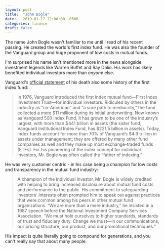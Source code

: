 ```yaml
---
layout: post
title:  "John Bogle"
date:   2019-01-17 12:00:00 -0500
categories: finance
draft: false
---
```


The name John Bogle wasn't familiar to me until I read of his recent passing. He created the world's first index fund. He was also the founder of the Vanguard group and huge proponent of low costs in mutual funds. 

I'm surprised his name isn't mentioned more in the news alongside investment legends like Warren Buffet and Ray Dalio. His work has likely benefited individual investors more than _anyone_ else.

Vanguard's [official statement](https://pressroom.vanguard.com/news/Press-Release-Vanguard-Announces-Passing-Of-Founder-Jack-Bogle-011619.html) of his death also some history of the first index fund:

> In 1976, Vanguard introduced the first index mutual fund—First Index Investment Trust—for individual investors. Ridiculed by others in the industry as “un-American” and “a sure path to mediocrity,” the fund collected a mere $11 million during its initial underwriting. Now known as Vanguard 500 Index Fund, it has grown to be one of the industry’s largest, with more than $441 billion in assets (the sister fund, Vanguard Institutional Index Fund, has $221.5 billion in assets). Today, index funds account for more than 70% of Vanguard’s $4.9 trillion in assets under management; they are offered by many other fund companies as well and they make up most exchange-traded funds (ETFs). For his pioneering of the index concept for individual investors, Mr. Bogle was often called the “father of indexing.”

He was very customer centric - in his case being a champion for low costs and transparency in the mutual fund industry: 

> A champion of the individual investor, Mr. Bogle is widely credited with helping to bring increased disclosure about mutual fund costs and performance to the public. His commitment to safeguarding investors' interests often prompted him to speak out against practices that were common among his peers in other mutual fund organizations. “We are more than a mere industry,” he insisted in a 1987 speech before the National Investment Company Services Association. “We must hold ourselves to higher standards, standards of trust and fiduciary duty. Change we must—in our communications, our pricing structure, our product, and our promotional techniques.”

His impact is quite literally going to compound for generations, and you can't really say that about many people.